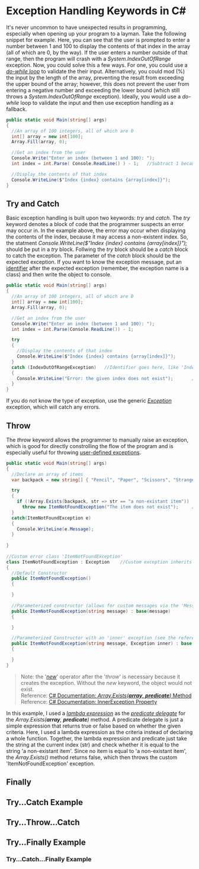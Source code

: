 # Exception Handling Keywords in C#
It's never uncommon to have unexpected results in programming, especially when opening up your program to a layman. Take the following snippet for example. Here, 
you can see that the user is prompted to enter a number between 1 and 100 to display the contents of that index in the array (all of which are 0, by the way). If 
the user enters a number outside of that range, then the program will crash with a _System.IndexOutOfRange_ exception. Now, you could solve this a few ways. For one,
you could use a [_do-while loop_](https://github.com/EthanC2/Notes-and-Writeups/blob/main/C%23/ControlFlow/Loops.md#dowhile-statement) to validate the their input.
Alternatively, you could mod (%) the input by the length of the array, preventing the result from exceeding the upper bound of the array; however, this does not prevent
the user from entering a negative number and exceeding the lower bound (which still throws a _System.IndexOutOfRange_ exception). Ideally, you would use a _do-while_ loop
to validate the input and then use exception handling as a fallback.

```C#
public static void Main(string[] args)
{
  //An array of 100 integers, all of which are 0
  int[] array = new int[100];   
  Array.Fill(array, 0);

  //Get an index from the user
  Console.Write("Enter an index (between 1 and 100): ");
  int index = int.Parse( Console.ReadLine() ) - 1;   //Subtract 1 because the max index is 99

  //Display the contents of that index
  Console.WriteLine($"Index {index} contains {array[index]}");
}
```

## Try and Catch
Basic exception handling is built upon two keywords: _try_ and _catch_. The _try_ keyword denotes a block of code that the programmer suspects an error
may occur in. In the example above, the error may occur when displaying the contents of the index, because it may access a non-existent index. So, the statment
_Console.WriteLine($"Index {index} contains {array\[index\]}");_ should be put in a _try_ block. Follwing the _try_ block should be a _catch_ block to catch the
exception. The parameter of the _catch_ block should be the expected exception. If you want to know the exception message, put an [identifier](https://docs.microsoft.com/en-us/cpp/c-language/c-identifiers?view=msvc-160) after the expected exception (remember, the exception name is a class) and then write the object to console.

```C#
public static void Main(string[] args)
{
  //An array of 100 integers, all of which are 0
  int[] array = new int[100];
  Array.Fill(array, 0);

  //Get an index from the user
  Console.Write("Enter an index (between 1 and 100): ");
  int index = int.Parse(Console.ReadLine()) - 1;

  try
  {
    //Display the contents of that index
    Console.WriteLine($"Index {index} contains {array[index]}");
  }
  catch (IndexOutOfRangeException)   //Identifier goes here, like 'IndexOutOfRangeException e', where 'e' is the name of the object
  {
    Console.WriteLine("Error: the given index does not exist");       //Console.WriteLine(e);  would display the message
  }
}
```
If you do not know the type of exception, use the generic [_Exception_](https://docs.microsoft.com/en-us/dotnet/api/system.exception?view=net-5.0) exception, which will catch any errors.

## Throw
The _throw_ keyword allows the programmer to manually raise an exception, which is good for directly constrolling the flow of the program and is especially useful for throwing [user-defined exceptions](https://docs.microsoft.com/en-us/dotnet/standard/exceptions/how-to-create-user-defined-exceptions).
```C#
public static void Main(string[] args)
{
  //Declare an array of items
  var backpack = new string[] { "Pencil", "Paper", "Scissors", "Strange Relic from the 4th Age...?" };

  try
  {
    if (!Array.Exists(backpack, str => str == "a non-existant item"))  //If no item in the backpack is 'a non-existant item'
      throw new ItemNotFoundException("The item does not exist");     //Then, throw 'ItemNotFoundException' with the message 'The item does not exist'
  }
  catch(ItemNotFoundException e)
  {
    Console.WriteLine(e.Message);
  }
 
}
        
//Custom error class 'ItemNotFoundException'
class ItemNotFoundException : Exception    //Custom exception inherits from the 'Exception' class
{
  //Default Constructor
  public ItemNotFoundException()
  { 

  }
  
  //Parameterized constructor (allows for custom messages via the 'Message' property)
  public ItemNotFoundException(string message) : base(message)
  { 

  }

  //Parameterized Constructor with an 'inner' exception (see the references below).
  public ItemNotFoundException(string message, Exception inner) : base(message, inner)
  { 

  }
}
```
> Note: the '[_new_](https://docs.microsoft.com/en-us/dotnet/csharp/language-reference/operators/new-operator)' operator after the '_throw_' is necessary because it creates the exception. Without the _new_ keyword, the object would not exist. <br />
> Reference: [C# Documentation: _Array.Exists(**_array_**, **_predicate_**)_ Method](https://docs.microsoft.com/en-us/dotnet/api/system.array.exists?view=net-5.0) <br />
> Reference: [C# Documentation: InnerException Property](https://docs.microsoft.com/en-us/dotnet/api/system.exception.innerexception?view=net-5.0) <br />

In this example, I used a [_lambda expression_](https://docs.microsoft.com/en-us/dotnet/csharp/language-reference/operators/lambda-expressions) as the [_predicate delegate_](https://www.tutorialsteacher.com/csharp/csharp-predicate#:~:text=Predicate%20is%20the%20delegate%20like,a%20boolean%20%2D%20true%20or%20false.) for the _Array.Exists(**_array_**, **_predicate_**)_ method. A predicate delegate is just a simple expression that returns true or false based on whether the given criteria. Here,
I used a lambda expression as the criteria instead of declaring a whole function. Together, the lambda expression and predicate just take the string at the current index
(str) and check whether it is equal to the string 'a non-existant item'. Since no item is equal to 'a non-existant item', the _Array.Exists()_ method returns false, which
then throws the custom 'ItemNotFoundException' exception.



## Finally

## Try...Catch Example

## Try...Throw...Catch

## Try...Finally Example

### Try...Catch...Finally Example
